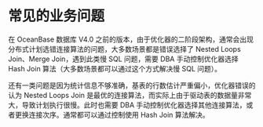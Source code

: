 # 常见的业务问题

在 OceanBase 数据库 V4.0 之前的版本，由于优化器的二阶段架构，通常会出现分布式计划选错连接算法的问题，大多数场景都是错误选择了 Nested Loops Join、Merge Join，遇到此类慢 SQL 问题，需要 DBA 手动控制优化器选择 Hash Join 算法（大多数场景都可以通过这个方式解决慢 SQL 问题）。

还有一类问题是因为统计信息不够准确，基表的行数估计严重偏小，优化器错误的认为 Nested Loops Join 是最优的连接算法，而实际上由于驱动表的数据量非常大，导致计划执行很慢。此时也需要 DBA 手动控制优化器选择其他连接算法，或者更换连接次序。通常都可以通过控制使用 Hash Join 算法解决。